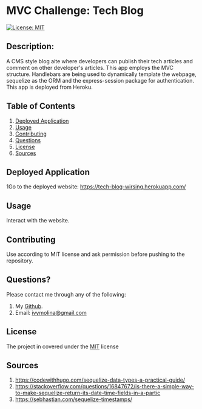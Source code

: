 # MVC Challenge: Tech Blog
[![License: MIT](https://img.shields.io/badge/License-MIT-yellow.svg)](https://opensource.org/licenses/MIT)

##  Description:

A CMS style blog aite where developers can publish their tech articles and comment on other developer's articles. This app employs the MVC structure. Handlebars are being used to dynamically template the webpage, sequelize as the ORM and the express-session package for authentication. This app is deployed from Heroku.

  ##  Table of Contents 
1. [Deployed Application](#deployed-application)
2. [Usage](#usage) 
3. [Contributing](#contributing) 
4. [Questions](#questions)
5. [License](#license)
6. [Sources](#sources)

## Deployed Application

1Go to the deployed website: https://tech-blog-wirsing.herokuapp.com/

## Usage 

Interact with the website.

## Contributing 

Use according to MIT license and ask permission before pushing to the repository.

## Questions? 

Please contact me through any of the following:

1. My [Github](https://github.com/iwirsing).
2. Email: <a href="mailto:ivymolina@gmail.com">ivymolina@gmail.com</a>

## License
    
The project in covered under the [MIT](https://opensource.org/licenses/MIT) license

## Sources
1. https://codewithhugo.com/sequelize-data-types-a-practical-guide/
2. https://stackoverflow.com/questions/16847672/is-there-a-simple-way-to-make-sequelize-return-its-date-time-fields-in-a-partic
3. https://sebhastian.com/sequelize-timestamps/